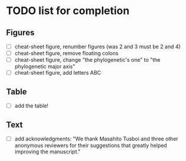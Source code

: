 # TODO list for completion

## Figures

 - [ ] cheat-sheet figure, renumber figures (was 2 and 3 must be 2 and 4)
 - [ ] cheat-sheet figure, remove floating colons
 - [ ] cheat-sheet figure, change "the phylogenetic's one" to "the phylogenetic major axis"
 - [ ] cheat-sheet figure, add letters ABC

## Table

 - [ ] add the table!


## Text

 - [ ] add acknowledgments: "We thank Masahito Tusboi and three other anonymous reviewers for their suggestions that greatly helped improving the manuscript."
